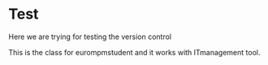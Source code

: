 # Test
Here we are trying for testing the version control


This is the class for eurompmstudent and it works with ITmanagement tool.
